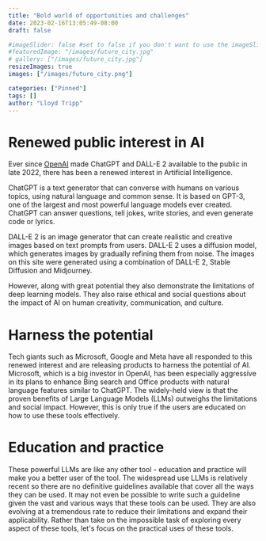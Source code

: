 ```yaml
---
title: "Bold world of opportunities and challenges"
date: 2023-02-16T13:05:49-08:00
draft: false

#imageSlider: false #set to false if you don't want to use the imageSlider but a featuredImage
#featuredImage: "/images/future_city.jpg"
# gallery: ["/images/future_city.jpg"] 
resizeImages: true
images: ["/images/future_city.png"]

categories: ["Pinned"]
tags: []
author: "Lloyd Tripp"
---
```

# Renewed public interest in AI
Ever since [OpenAI](https://openai.com) made ChatGPT and DALL-E 2 available to the public in
late 2022, there has been a renewed interest in Artificial Intelligence.  

ChatGPT is a text generator that can converse with humans on various topics, using natural language and common sense. It is based on GPT-3, one of the largest and most powerful language models ever created. ChatGPT can answer questions, tell jokes, write stories, and even generate code or lyrics.

DALL-E 2 is an image generator that can create realistic and creative images based on text prompts from users. DALL-E 2 uses a diffusion model, which generates images by gradually refining them from noise. The images on this site were generated using a combination of DALL-E 2, Stable Diffusion and Midjourney.

However, along with great potential they also demonstrate the limitations of deep learning models. They also raise ethical and social questions about the impact of AI on human creativity, communication, and culture.

# Harness the potential  
Tech giants such as Microsoft, Google and Meta have all responded to this renewed interest and are releasing products to harness the potential of AI. Microsoft, which is a big investor in OpenAI, has been especially aggressive in its plans to enhance Bing search and Office products with natural language features similar to ChatGPT. The widely-held view is that the proven benefits of Large Language Models (LLMs) outweighs the limitations and social impact. However, this is only true if the users are educated on how to use these tools effectively.

# Education and practice
These powerful LLMs are like any other tool - education and practice will make you a better user of the tool. The widespread use LLMs is relatively recent so there are no definitive guidelines available that cover all the ways they can be used. It may not even be possible to write such a guideline given the vast and various ways that these tools can be used. They are also evolving at a tremendous rate to reduce their limitations and expand their applicability. Rather than take on the impossible task of exploring every aspect of these tools, let's focus on the practical uses of these tools.
